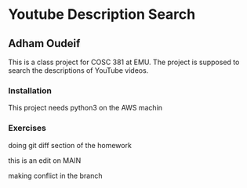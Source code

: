 # Youtube Description Search

## Adham Oudeif

This is a class project for COSC 381 at EMU. The project is supposed to search the descriptions of YouTube videos.

### Installation
This project needs python3 on the AWS machin

### Exercises 

doing git diff section of the homework 


this is an edit on MAIN

making conflict in the branch

